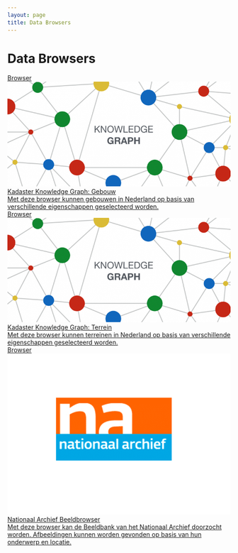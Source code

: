 ```yaml
---
layout: page
title: Data Browsers
---
```


# Data Browsers

<div class="cards-wrapper">
  <a href="/browsers/kkggebouw">
    <div class="card">
      <div class="card-type">Browser</div>
      <img class="card-image" src="/browsers/kkggebouw/kkg_gebouw.png">
      <div class="card-title">Kadaster Knowledge Graph: Gebouw</div>
      <div class="card-description">Met deze browser kunnen gebouwen in Nederland op basis van verschillende eigenschappen geselecteerd worden.</div>
    </div>
  </a>
    <a href="/browsers/kkgterrein">
    <div class="card">
      <div class="card-type">Browser</div>
      <img class="card-image" src="/browsers/kkgterrein/kkg_terrein.png">
      <div class="card-title">Kadaster Knowledge Graph: Terrein</div>
      <div class="card-description">Met deze browser kunnen terreinen in Nederland op basis van verschillende eigenschappen geselecteerd worden.</div>
    </div>
  </a>
  <a href="/browsers/nationaalarchief">
    <div class="card">
      <div class="card-type">Browser</div>
      <img class="card-image" src="/browsers/nationaalarchief/nationaal_archief.png">
      <div class="card-title">Nationaal Archief Beeldbrowser</div>
      <div class="card-description">Met deze browser kan de Beeldbank van het Nationaal Archief doorzocht worden.  Afbeeldingen kunnen worden gevonden op basis van hun onderwerp en locatie.</div>
    </div>
  </a>
</div>
